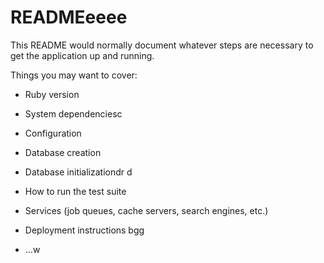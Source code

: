# READMEeeee

This README would normally document whatever steps are necessary to get the
application up and running.

Things you may want to cover:

* Ruby version

* System dependenciesc

* Configuration 


* Database creation

* Database initializationdr 
d

* How to run the test suite

* Services (job queues, cache servers, search engines, etc.)

* Deployment instructions
bgg
* ...w
